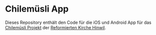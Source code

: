 # Chilemüsli App

Dieses Repository enthält den Code für die iOS und Android App für das [Chilemüsli Projekt](https://www.chilemues.li/) der [Reformierten Kirche Hinwil](https://www.ref-hinwil.ch). 

